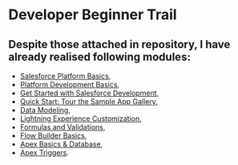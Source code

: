 # Developer Beginner Trail

## Despite those attached in repository, I have already realised following modules:
* [Salesforce Platform Basics](https://trailhead.salesforce.com/content/learn/modules/starting_force_com?trail_id=force_com_dev_beginner),
* [Platform Development Basics](https://trailhead.salesforce.com/content/learn/modules/platform-development-basics?trail_id=force_com_dev_beginner),
* [Get Started with Salesforce Development](https://trailhead.salesforce.com/content/learn/projects/get-started-with-salesforce-development?trail_id=force_com_dev_beginner),
* [Quick Start: Tour the Sample App Gallery](https://trailhead.salesforce.com/content/learn/projects/quick-start-tour-the-sample-app-gallery?trail_id=force_com_dev_beginner),
* [Data Modeling](https://trailhead.salesforce.com/content/learn/modules/data_modeling?trail_id=force_com_dev_beginner),
* [Lightning Experience Customization](https://trailhead.salesforce.com/content/learn/modules/lex_customization?trail_id=force_com_dev_beginner),
* [Formulas and Validations](https://trailhead.salesforce.com/content/learn/modules/point_click_business_logic?trail_id=force_com_dev_beginner),
* [Flow Builder Basics](https://trailhead.salesforce.com/content/learn/modules/flow-basics?trail_id=force_com_dev_beginner),
* [Apex Basics & Database](https://trailhead.salesforce.com/content/learn/modules/apex_database?trail_id=force_com_dev_beginner),
* [Apex Triggers](https://trailhead.salesforce.com/content/learn/modules/apex_triggers?trail_id=force_com_dev_beginner).

